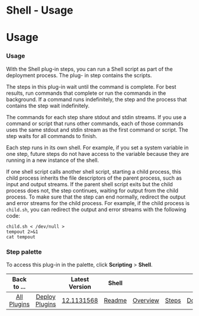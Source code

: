 
Shell - Usage
=============

# Usage



### Usage




 


With the Shell plug-in steps, you can run a Shell script as part of the deployment process. The plug-
in step contains the scripts.


The steps in this plug-in wait until the command is complete. For best results, run 
commands that complete or run the commands in the background. If a command runs indefinitely, the step and the process 
that contains the step wait indefinitely.


The commands for each step share stdout and stdin streams. If you use a 
command or script that runs other commands, each of those commands uses the same stdout and stdin stream as the first 
command or script. The step waits for all commands to finish.


Each step runs in its own shell. For example, if you set
 a system variable in one step, future steps do not have access to the variable because they are running in a new 
instance of the shell.


If one shell script calls another shell script, starting a child process, this child process 
inherits the file descriptors of the parent process, such as input and output streams. If the parent shell script exits 
but the child process does not, the step continues, waiting for output from the child process. To make sure that the 
step can end normally, redirect the output and error streams for the child process. For example, if the child process is
 `child.sh`, you can redirect the output and error streams with the following code:



```
child.sh < /dev/null > 
tempout 2>&1
cat tempout
```


### **Step palette**


To access this plug-in in the palette, click **Scripting** > 
**Shell**.




|Back to ...||Latest Version|Shell ||||
| :---: | :---: | :---: | :---: | :---: | :---: | :---: |
|[All Plugins](../../index.md)|[Deploy Plugins](../README.md)|[12.1131568]()|[Readme](README.md)|[Overview](overview.md)|[Steps](steps.md)|[Downloads](downloads.md)|
